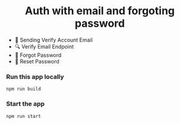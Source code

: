 <h1 align="center">Auth with email and forgoting password </h1>

-   📧 Sending Verify Account Email
-   🔍 Verify Email Endpoint
-   🔄 Forgot Password 
-   🔁 Reset Password 

### Run this app locally

```shell
npm run build
```

### Start the app

```shell
npm run start
```



